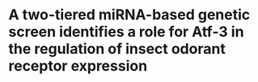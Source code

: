 # A two-tiered miRNA-based genetic screen identifies a role for Atf-3 in the regulation of insect odorant receptor expression